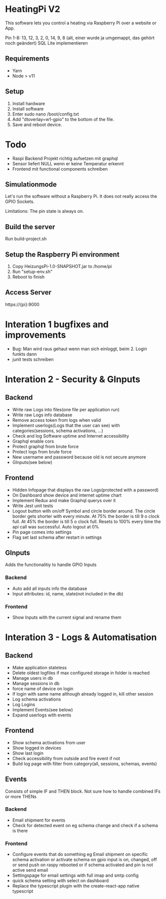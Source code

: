 # HeatingPi V2
This software lets you control a heating via Raspberry Pi over a website or App.

Pin 1-8: 13, 12, 3, 2, 0, 14, 9, 8 (alt, einer wurde ja umgemappt, das gehört noch geändert)
SQL Lite implementieren
## Requirements
* Yarn
* Node > v11

## Setup
1. Install hardware
2. Install software
3. Enter sudo nano /boot/config.txt
4. Add "dtoverlay=w1-gpio" to the bottom of the file.
5. Save and reboot device.

# Todo
* Raspi Backend Projekt richtig aufsetzen mit graphql
* Sensor liefert NULL wenn er keine Temperatur erkennt
* Frontend mit functional components schreiben


## Simulationmode
Let's run the software without a Raspberry Pi. It does not really access the GPIO Sockets. 

Limitations: The pin state is always on.


## Build the server
Run build-project.sh

## Setup the Raspberry Pi environment
1. Copy HeizungsPi-1.0-SNAPSHOT.jar to /home/pi
2. Run "setup-env.sh"
3. Reboot to finish

## Access Server
https://{pi}:9000


# Interation 1 bugfixes and improvements
* Bug: Man wird raus gehaut wenn man sich einloggt, beim 2. Login funkts dann
* junit tests schreiben


# Interation 2 - Security & GInputs

## Backend
* Write raw Logs into files(one file per application run)
* Write raw Logs info database
* Remove access token from logs when valid
* Implement userlogs(Logs that the user can see) with categories(sessions, schema activations, ...)
* Check and log Software uptime and Internet accessibility 
* Graphql enable cors
* Protect graphql from brute force
* Protect logs from brute force
* New username and password because old is not secure anymore
* GInputs(see below)

## Frontend
* Hidden Infopage that displays the raw Logs(protected with a password)
* On Dashboard show device and internet uptime chart
* Implement Redux and make Graphql querys over it
* Write Jest unit tests
* Logout button with on/off Symbol and circle border around.
The circle border gets shorter with every minute.
At 75% the border is till 9 o clock full. 
At 45% the border is till 5 o clock full. 
Resets to 100% every time the api call was successful.
Auto logout at 0%
* Pin page comes into settings
* Flag set last schema after restart in settings

## GInputs
Adds the functionalitiy to handle GPIO Inputs

### Backend
* Auto add all inputs info the database
* Input attributes: id, name, state(not included in the db)

### Frontend
* Show Inputs with the current signal and rename them


# Interation 3 - Logs & Automatisation

## Backend
* Make application stateless
* Delete oldest logfiles if max configured storage in folder is reached
* Manage users in db
* Manage sessions in db 
* force name of device on login
* If login with same name although already logged in, kill other session 
* Log schema activations
* Log Logins
* Implement Events(see below)
* Expand userlogs with events

## Frontend
* Show schema activations from user
* Show logged in devices
* Show last login
* Check accessibility from outside and fire event if not
* Build log page with filter from category(all, sessions, schemas, events)


## Events
Consists of simple IF and THEN block. Not sure how to handle combined IFs or more THENs


### Backend
* Email shipment for events
* Check for detected event on eg schema change and check if a schema is there


### Frontend
* Configure events that do something eg Email shipment on specific schema activation
or activate schema on gpio input is on, changed, off or 
send push on raspy rebooted or
if schema activated and pin is not active send email 
* Settingspage for email settings with full imap and smtp config
* quick schema setting with select on dashboard
* Replace the typescript plugin with the create-react-app native typescript 
